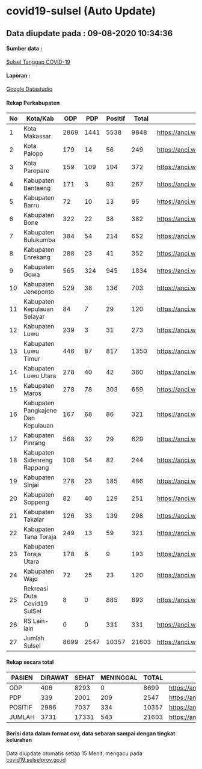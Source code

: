 
# covid19-sulsel (Auto Update)

## Data diupdate pada : 09-08-2020 10:34:36

#### Sumber data :
[Sulsel Tanggap COVID-19](https://covid19.sulselprov.go.id)

#### Laporan :
[Google Datastudio](https://datastudio.google.com/s/jythWGc1j4w)

#### Rekap Perkabupaten 
|No|Kota/Kab|ODP|PDP|Positif|Total|Link|
| --- | --- | --- | --- | --- | --- | --- |
|1|Kota Makassar|2869|1441|5538|9848|https://anci.web.id/cor/kota_makassar|
|2|Kota Palopo|179|14|56|249|https://anci.web.id/cor/kota_palopo|
|3|Kota Parepare|159|109|104|372|https://anci.web.id/cor/kota_parepare|
|4|Kabupaten Bantaeng|171|3|93|267|https://anci.web.id/cor/kabupaten_bantaeng|
|5|Kabupaten Barru|72|10|13|95|https://anci.web.id/cor/kabupaten_barru|
|6|Kabupaten Bone|322|22|38|382|https://anci.web.id/cor/kabupaten_bone|
|7|Kabupaten Bulukumba|384|54|214|652|https://anci.web.id/cor/kabupaten_bulukumba|
|8|Kabupaten Enrekang|288|23|41|352|https://anci.web.id/cor/kabupaten_enrekang|
|9|Kabupaten Gowa|565|324|945|1834|https://anci.web.id/cor/kabupaten_gowa|
|10|Kabupaten Jeneponto|529|38|136|703|https://anci.web.id/cor/kabupaten_jeneponto|
|11|Kabupaten Kepulauan Selayar|84|7|29|120|https://anci.web.id/cor/kabupaten_kepulauan_selayar|
|12|Kabupaten Luwu|239|3|31|273|https://anci.web.id/cor/kabupaten_luwu|
|13|Kabupaten Luwu Timur|446|87|817|1350|https://anci.web.id/cor/kabupaten_luwu_timur|
|14|Kabupaten Luwu Utara|278|40|42|360|https://anci.web.id/cor/kabupaten_luwu_utara|
|15|Kabupaten Maros|278|78|303|659|https://anci.web.id/cor/kabupaten_maros|
|16|Kabupaten Pangkajene Dan Kepulauan|167|68|86|321|https://anci.web.id/cor/kabupaten_pangkajene_dan_kepulauan|
|17|Kabupaten Pinrang|568|32|29|629|https://anci.web.id/cor/kabupaten_pinrang|
|18|Kabupaten Sidenreng Rappang|108|54|82|244|https://anci.web.id/cor/kabupaten_sidenreng_rappang|
|19|Kabupaten Sinjai|278|23|185|486|https://anci.web.id/cor/kabupaten_sinjai|
|20|Kabupaten Soppeng|82|40|129|251|https://anci.web.id/cor/kabupaten_soppeng|
|21|Kabupaten Takalar|126|33|139|298|https://anci.web.id/cor/kabupaten_takalar|
|22|Kabupaten Tana Toraja|249|13|59|321|https://anci.web.id/cor/kabupaten_tana_toraja|
|23|Kabupaten Toraja Utara|178|6|9|193|https://anci.web.id/cor/kabupaten_toraja_utara|
|24|Kabupaten Wajo|72|25|23|120|https://anci.web.id/cor/kabupaten_wajo|
|25|Rekreasi Duta Covid19 SulSel|8|0|885|893|https://anci.web.id/cor/rekreasi_duta_covid19_sulsel|
|26|RS Lain-lain|0|0|331|331|https://anci.web.id/cor/rs_lain-lain|
|27|Jumlah Sulsel|8699|2547|10357|21603|https://anci.web.id/cor/jumlah_sulsel|

#### Rekap secara total

| PASIEN | DIRAWAT | SEHAT | MENINGGAL | TOTAL | LINK |
| ---- | -------- | ---- | ---- |  ---- | ---- |
| ODP | 406 | 8293 | 0 | 8699 | https://anci.web.id/cor/odp_detail.html |
| PDP | 339 | 2001 | 209 | 2547 | https://anci.web.id/cor/pdp_detail.html |
| POSITIF | 2986 | 7037 | 334 | 10357 | https://anci.web.id/cor/positif_detail.html |
| JUMLAH | 3731 | 17331 | 543 | 21603 | https://anci.web.id/cor/jumlah_sulsel/ |

 
#### Berisi data dalam format csv, data sebaran sampai dengan tingkat kelurahan

Data diupdate otomatis setiap 15 Menit, mengacu pada [covid19.sulselprov.go.id](https://covid19.sulselprov.go.id)

